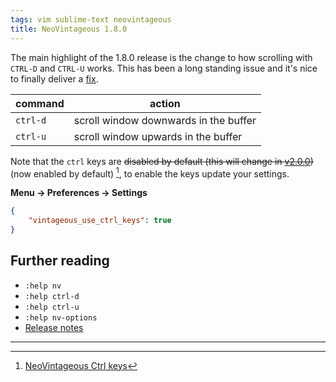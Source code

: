 ```yaml
---
tags: vim sublime-text neovintageous
title: NeoVintageous 1.8.0
---
```


The main highlight of the 1.8.0 release is the change to how scrolling with `CTRL-D` and `CTRL-U` works. This has been a long standing issue and it's nice to finally deliver a [fix](https://github.com/NeoVintageous/NeoVintageous/commit/eb4608631bc0d19b6c784e476ffa19151e0f2e56).

command |   action
------- | --------
`ctrl-d` | scroll window downwards in the buffer
`ctrl-u` | scroll window upwards in the buffer

Note that the `ctrl` keys are ~~disabled by default (this will change in [v2.0.0](https://github.com/NeoVintageous/NeoVintageous/issues/404))~~ (now enabled by default) [^1], to enable the keys update your settings.

**Menu → Preferences → Settings**

```json
{
    "vintageous_use_ctrl_keys": true
}
```

## Further reading

* `:help nv`
* `:help ctrl-d`
* `:help ctrl-u`
* `:help nv-options`
* [Release notes](https://github.com/NeoVintageous/NeoVintageous/releases/tag/1.8.0)

---

[^1]:
    [NeoVintageous Ctrl keys](/2022/09/22/neovintageous-ctrl-keys/)
